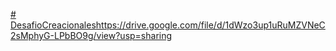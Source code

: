 [# DesafioCreacionales](https://drive.google.com/file/d/1dWzo3up1uRuMZVNeC2sMphyG-LPbBO9g/view?usp=sharing)https://drive.google.com/file/d/1dWzo3up1uRuMZVNeC2sMphyG-LPbBO9g/view?usp=sharing
